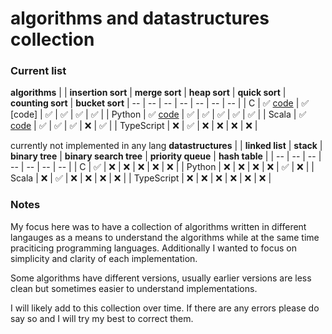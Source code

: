 # algorithms and datastructures collection

### Current list 
**algorithms**
|  | **insertion sort** | **merge sort** | **heap sort** | **quick sort** | **counting sort** | **bucket sort**
| --        |  --                | --  | -- | -- | -- | -- |
| C         | ✅  [code](https://github.com/KaiErikNiermann/algorithms-practice/blob/main/sorting_algorithms/insertion_sort/insertion_sort.c)               | ✅ [code] | ✅ | ✅ | ✅ | ✅ |
| Python    | ✅ [code](https://github.com/KaiErikNiermann/algorithms-practice/blob/main/sorting_algorithms/insertion_sort/insertion_sort.py)                | ✅ | ✅ | ✅ | ✅ | ✅ |
| Scala     | ✅ [code](https://github.com/KaiErikNiermann/algorithms-practice/blob/main/sorting_algorithms/insertion_sort/insertion_sort.scala)                | ✅ | ✅ | ✅ | ❌ | ✅ |
| TypeScript | ❌                | ✅ | ❌ | ❌ | ❌ | ❌ |

currently not implemented in any lang 
**datastructures**
|  | **linked list** | **stack** | **binary tree** | **binary search tree** | **priority queue** | **hash table** | 
| --        |  --                | --  | -- | -- | -- | -- |
| C         | ✅               | ❌ | ❌ | ❌ | ❌ | ❌ |
| Python    | ❌               | ❌ | ❌ | ❌ | ✅ | ❌ |
| Scala     | ❌               | ✅ | ❌ | ❌ | ❌ | ❌ |
| TypeScript | ❌               | ❌ | ❌ | ❌ | ❌ | ❌ | 

### Notes
My focus here was to have a collection of algorithms written in different langauges as a means to understand the algorithms while at the same time praciticing programming languages. Additionally I wanted to focus on simplicity and clarity of each implementation.

Some algorithms have different versions, usually earlier versions are less clean but sometimes easier to understand implementations.

I will likely add to this collection over time. If there are any errors please do say so and I will try my best to correct them.


